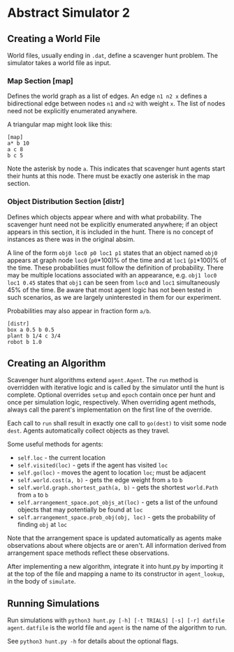 # Abstract Simulator 2

## Creating a World File

World files, usually ending in `.dat`, define a scavenger hunt problem. The
simulator takes a world file as input.

### Map Section [map]

Defines the world graph as a list of edges. An edge `n1 n2 x` defines a
bidirectional edge between nodes `n1` and `n2` with weight `x`. The list
of nodes need not be explicitly enumerated anywhere.

A triangular map might look like this:

```
[map]
a* b 10
a c 8
b c 5
```

Note the asterisk by node `a`. This indicates that scavenger hunt agents start
their hunts at this node. There must be exactly one asterisk in the map section.

### Object Distribution Section [distr]

Defines which objects appear where and with what probability. The scavenger hunt
need not be explicitly enumerated anywhere; if an object appears in this
section, it is included in the hunt. There is no concept of instances as there
was in the original absim.

A line of the form `obj0 loc0 p0 loc1 p1` states that an object named `obj0`
appears at graph node `loc0` (`p0`\*100)% of the time and at `loc1` (`p1`\*100)%
of the time. These probabilities must follow the definition of probability.
There may be multiple locations associated with an appearance, e.g.
`obj1 loc0 loc1 0.45` states that `obj1` can be seen from `loc0` and `loc1`
simultaneously 45% of the time. Be aware that most agent logic has not been
tested in such scenarios, as we are largely uninterested in them for our
experiment.

Probabilities may also appear in fraction form `a/b`.

```
[distr]
box a 0.5 b 0.5
plant b 1/4 c 3/4
robot b 1.0
```

## Creating an Algorithm

Scavenger hunt algorithms extend `agent.Agent`. The `run` method is overridden
with iterative logic and is called by the simulator until the hunt is complete.
Optional overrides `setup` and `epoch` contain once per hunt and once per
simulation logic, respectively. When overriding agent methods, always call the
parent's implementation on the first line of the override.

Each call to `run` shall result in exactly one call to `go(dest)` to visit some
node `dest`. Agents automatically collect objects as they travel.

Some useful methods for agents:
* `self.loc` - the current location
* `self.visited(loc)` - gets if the agent has visited `loc`
* `self.go(loc)` - moves the agent to location `loc`; must be adjacent
* `self.world.cost(a, b)` - gets the edge weight from `a` to `b`
* `self.world.graph.shortest_path(a, b)` - gets the shortest `world.Path` from
   `a` to `b`
* `self.arrangement_space.pot_objs_at(loc)` - gets a list of the unfound objects
   that may potentially be found at `loc`
* `self.arrangement_space.prob_obj(obj, loc)` - gets the probability of finding
  `obj` at `loc`

Note that the arrangement space is updated automatically as agents make
observations about where objects are or aren't. All information derived from
arrangement space methods reflect these observations.

After implementing a new algorithm, integrate it into hunt.py by importing it
at the top of the file and mapping a name to its constructor in `agent_lookup`,
in the body of `simulate`.

## Running Simulations

Run simulations with
`python3 hunt.py [-h] [-t TRIALS] [-s] [-r] datfile agent`. `datfile` is the
world file and `agent` is the name of the algorithm to run.

See `python3 hunt.py -h` for details about the optional flags.
